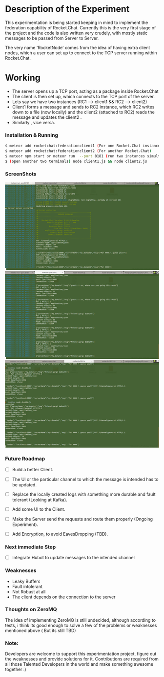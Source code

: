 # Description of the Experiment

This experimentation is being started keeping in mind to implement the federation capability of Rocket.Chat. Currently this is the very first stage of the project and the code is also written very crudely, with mostly static messages to be passed from Server to Server.

The very name 'RocketNode' comes from the idea of having extra client nodes, which a user can set up to connect to the TCP server running within Rocket.Chat.


# Working

  - The server opens up a TCP port, acting as a package inside Rocket.Chat
  - The client is then set up, which connects to the TCP port of the server.
  - Lets say we have two instances (RC1 --> client1 &&  RC2  --> client2)
  - Client1 forms a message and sends to RC2 instance, which RC2 writes down to a file (now locally) and the client2 (attached to RC2) reads the message and updates the client2 .
  - Similarly , vice versa.


### Installation & Running

```sh
$ meteor add rocketchat:federationclient1 (For one Rocket.Chat instance)
$ meteor add rocketchat:federationclient2 (For another Rocket.Chat)
$ meteor npm start or meteor run  --port 8181 (run two instances simultaneously)
$ (open another two terminals) node client1.js && node client2.js
```


### ScreenShots

![ScreenShot-1](https://github.com/madguy02/RocketNode/blob/develop/screenshot-1.png)
![ScreenShot-2](https://github.com/madguy02/RocketNode/blob/develop/screenshot-2.png)
![ScreenShot-3](https://github.com/madguy02/RocketNode/blob/develop/screenshot-3.png)


### Future Roadmap

- [ ] Build a better Client.
- [ ] The UI or the particular channel to which the message is intended has to be updated.
- [ ] Replace the locally created logs with something more durable and fault tolerant (Looking at Kafka).
- [ ] Add some UI to the Client.
- [ ] Make the Server send the requests and route them properly (Ongoing Experiment).
- [ ] Add Encryption, to avoid EavesDropping (TBD).


### Next immediate Step

- [ ] Integrate Hubot to update messages to the intended channel


### Weaknesses

- Leaky Buffers
- Fault intolerant
- Not Robust at all
- The client depends on the connection to the server

### Thoughts on ZeroMQ

The idea of implementing  ZeroMQ is still undecided, although according to tests, i think its good enough to solve a few of the problems or weaknesses mentioned above ( But its still TBD)

### Note:

Developers are welcome to support this experimentation project, figure out the weaknesses and provide solutions for it.
Contributions are required from all those Talented Developers in the world and make something awesome together :)

